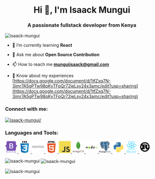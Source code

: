 <h1 align="center">Hi 👋, I'm Isaack Mungui</h1>
<h3 align="center">A passionate fullstack developer from Kenya</h3>

<p align="left"> <img src="https://komarev.com/ghpvc/?username=isaack-mungui&label=Profile%20views&color=0e75b6&style=flat" alt="isaack-mungui" /> </p>

- 🌱 I’m currently learning **React**

- 💬 Ask me about **Open Source Contribution**

- 📫 How to reach me **munguiisaack@gmail.com**

- 📄 Know about my experiences [https://docs.google.com/document/d/1tfZxq7N-3imr7A5gPTw98pKyTFpQr72jeLsy24x3amc/edit?usp=sharing](https://docs.google.com/document/d/1tfZxq7N-3imr7A5gPTw98pKyTFpQr72jeLsy24x3amc/edit?usp=sharing)

<h3 align="left">Connect with me:</h3>
<p align="left">
<a href="https://linkedin.com/in/isaack-mungui/" target="blank"><img align="center" src="https://raw.githubusercontent.com/rahuldkjain/github-profile-readme-generator/master/src/images/icons/Social/linked-in-alt.svg" alt="isaack-mungui/" height="30" width="40" /></a>
</p>

<h3 align="left">Languages and Tools:</h3>
<p align="left"> <a href="https://getbootstrap.com" target="_blank" rel="noreferrer"> <img src="https://raw.githubusercontent.com/devicons/devicon/master/icons/bootstrap/bootstrap-plain-wordmark.svg" alt="bootstrap" width="40" height="40"/> </a> <a href="https://www.w3schools.com/css/" target="_blank" rel="noreferrer"> <img src="https://raw.githubusercontent.com/devicons/devicon/master/icons/css3/css3-original-wordmark.svg" alt="css3" width="40" height="40"/> </a> <a href="https://expressjs.com" target="_blank" rel="noreferrer"> <img src="https://raw.githubusercontent.com/devicons/devicon/master/icons/express/express-original-wordmark.svg" alt="express" width="40" height="40"/> </a> <a href="https://www.w3.org/html/" target="_blank" rel="noreferrer"> <img src="https://raw.githubusercontent.com/devicons/devicon/master/icons/html5/html5-original-wordmark.svg" alt="html5" width="40" height="40"/> </a> <a href="https://developer.mozilla.org/en-US/docs/Web/JavaScript" target="_blank" rel="noreferrer"> <img src="https://raw.githubusercontent.com/devicons/devicon/master/icons/javascript/javascript-original.svg" alt="javascript" width="40" height="40"/> </a> <a href="https://www.mongodb.com/" target="_blank" rel="noreferrer"> <img src="https://raw.githubusercontent.com/devicons/devicon/master/icons/mongodb/mongodb-original-wordmark.svg" alt="mongodb" width="40" height="40"/> </a> <a href="https://nodejs.org" target="_blank" rel="noreferrer"> <img src="https://raw.githubusercontent.com/devicons/devicon/master/icons/nodejs/nodejs-original-wordmark.svg" alt="nodejs" width="40" height="40"/> </a> <a href="https://www.postgresql.org" target="_blank" rel="noreferrer"> <img src="https://raw.githubusercontent.com/devicons/devicon/master/icons/postgresql/postgresql-original-wordmark.svg" alt="postgresql" width="40" height="40"/> </a> <a href="https://www.python.org" target="_blank" rel="noreferrer"> <img src="https://raw.githubusercontent.com/devicons/devicon/master/icons/python/python-original.svg" alt="python" width="40" height="40"/> </a> <a href="https://reactjs.org/" target="_blank" rel="noreferrer"> <img src="https://raw.githubusercontent.com/devicons/devicon/master/icons/react/react-original-wordmark.svg" alt="react" width="40" height="40"/> </a> <a href="https://www.rust-lang.org" target="_blank" rel="noreferrer"> <img src="https://raw.githubusercontent.com/devicons/devicon/master/icons/rust/rust-plain.svg" alt="rust" width="40" height="40"/> </a> </p>

<p><img align="left" src="https://github-readme-stats.vercel.app/api/top-langs?username=isaack-mungui&show_icons=true&locale=en&layout=compact" alt="isaack-mungui" /></p>

<p>&nbsp;<img align="center" src="https://github-readme-stats.vercel.app/api?username=isaack-mungui&show_icons=true&locale=en" alt="isaack-mungui" /></p>

<p><img align="center" src="https://github-readme-streak-stats.herokuapp.com/?user=isaack-mungui&" alt="isaack-mungui" /></p>
